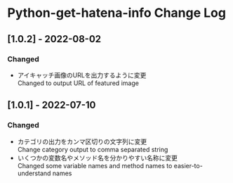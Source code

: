 ﻿# Python-get-hatena-info Change Log

## [1.0.2] - 2022-08-02
### Changed
- アイキャッチ画像のURLを出力するように変更  
	Changed to output URL of featured image

## [1.0.1] - 2022-07-10
### Changed
- カテゴリの出力をカンマ区切りの文字列に変更  
	Change category output to comma separated string
- いくつかの変数名やメソッド名を分かりやすい名称に変更  
	Changed some variable names and method names to easier-to-understand names

